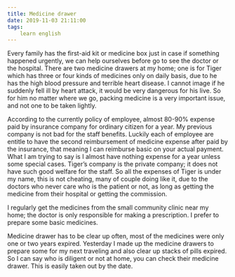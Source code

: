 ```yaml
---
title: Medicine drawer
date: 2019-11-03 21:11:00
tags:
    learn english
---
```

Every family has the first-aid kit or medicine
box just in case if something happened urgently, we can help ourselves before
go to see the doctor or the hospital. There are two medicine drawers at my home;
one is for Tiger which has three or four kinds of medicines only on daily
basis, due to he has the high blood pressure and terrible heart disease. I
cannot image if he suddenly fell ill by heart attack, it would be very dangerous
for his live. So for him no matter where we go, packing medicine is a very
important issue, and not one to be taken lightly.

According to the currently policy of employee,
almost 80-90% expense paid by insurance company for ordinary citizen for a year.
My previous company is not bad for the staff benefits. Luckily each of employee
are entitle to have the second reimbursement of medicine expense after paid by the
insurance, that meaning I can reimburse basic on your actual payment. What I am
trying to say is I almost have nothing expense for a year unless some special
cases. Tiger’s company is the private company; it does not have such good welfare
for the staff. So all the expenses of Tiger is under my name, this is not
cheating, many of couple doing like it, due to the doctors who never care who
is the patient or not, as long as getting the medicine from their hospital or
getting the commission.

I regularly get the medicines from the small community
clinic near my home; the doctor is only responsible for making a prescription.
I prefer to prepare some basic medicines. 

Medicine drawer has to be clear up often, most
of the medicines were only one or two years expired. Yesterday I made up the
medicine drawers to prepare some for my next traveling and also clear up stacks
of pills expired. So I can say who is diligent or not at home, you can check
their medicine drawer. This is easily taken out by the date.